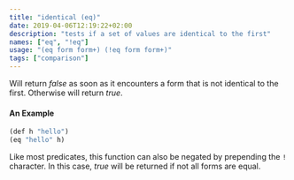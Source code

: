 ```yaml
---
title: "identical (eq)"
date: 2019-04-06T12:19:22+02:00
description: "tests if a set of values are identical to the first"
names: ["eq", "!eq"]
usage: "(eq form form+) (!eq form form+)"
tags: ["comparison"]
---
```

Will return _false_ as soon as it encounters a form that is not identical to the first. Otherwise will return _true_.

#### An Example

~~~scheme
(def h "hello")
(eq "hello" h)
~~~

Like most predicates, this function can also be negated by prepending the `!` character. In this case, _true_ will be returned if not all forms are equal.
